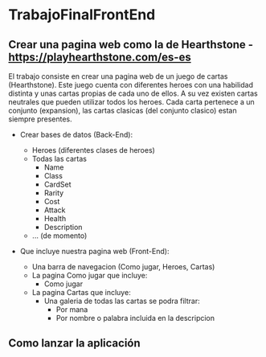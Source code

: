 # TrabajoFinalFrontEnd

Crear una pagina web como la de Hearthstone - https://playhearthstone.com/es-es
-------------------------------------------
El trabajo consiste en crear una pagina web de un juego de cartas (Hearthstone). Este juego cuenta con diferentes heroes con una habilidad distinta
y unas cartas propias de cada uno de ellos. A su vez existen cartas neutrales que pueden utilizar todos los heroes.
Cada carta pertenece a un conjunto (expansion), las cartas clasicas (del conjunto clasico) estan siempre presentes.

- Crear bases de datos (Back-End):
    - Heroes (diferentes clases de heroes)
    - Todas las cartas
        * Name
        * Class
        * CardSet
        * Rarity
        * Cost
        * Attack
        * Health
        * Description
    - ... (de momento)

- Que incluye nuestra pagina web (Front-End):
    - Una barra de navegacion (Como jugar, Heroes, Cartas)
    - La pagina Como jugar que incluye:
        - Como jugar 
    - La pagina Cartas que incluye:
        - Una galeria de todas las cartas se podra filtrar:
            - Por mana
            - Por nombre o palabra incluida en la descripcion


## Como lanzar la aplicación

